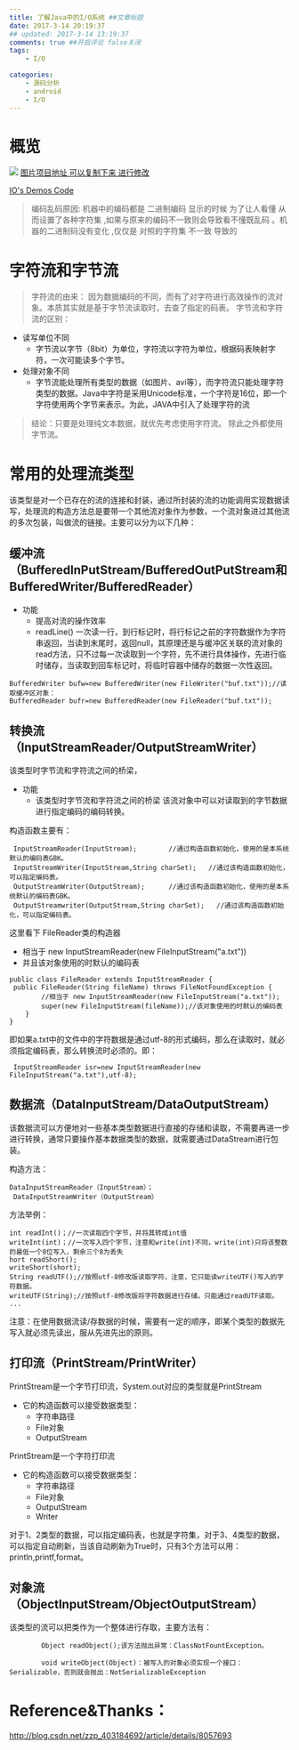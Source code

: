 ```yaml
---
title: 了解Java中的I/O系统 ##文章标题
date: 2017-3-14 20:19:37
## updated: 2017-3-14 13:19:37
comments: true ##开启评论 false关闭
tags:
    - I/O

categories:
    - 源码分析
    - android
    - I/O
---
```


# 概览
![](http://ww4.sinaimg.cn/large/006tKfTcgy1fdmkir64xbj30xi0yrt9r.jpg)
[图片项目地址 可以复制下来 进行修改](https://www.processon.com/view/link/58c7cef4e4b0337115d577a9)

[IO's Demos Code](https://github.com/luhaoaimama1/JavaZone/tree/master/JavaTest_Zone/src/a%E9%9D%A2%E8%AF%95/io)

<!-- more -->

> 编码乱码原因: 机器中的编码都是 二进制编码 显示的时候 为了让人看懂 从而设置了各种字符集 ,如果与原来的编码不一致则会导致看不懂既乱码 。机器的二进制码没有变化 ,仅仅是 对照的字符集 不一致 导致的

# 字符流和字节流

> 字符流的由来： 因为数据编码的不同，而有了对字符进行高效操作的流对象。本质其实就是基于字节流读取时，去查了指定的码表。 字节流和字符流的区别：

*   读写单位不同
    *   字节流以字节（8bit）为单位，字符流以字符为单位，根据码表映射字符，一次可能读多个字节。
*   处理对象不同
    *   字节流能处理所有类型的数据（如图片、avi等），而字符流只能处理字符类型的数据。Java中字符是采用Unicode标准，一个字符是16位，即一个字符使用两个字节来表示。为此，JAVA中引入了处理字符的流 

> 结论：只要是处理纯文本数据，就优先考虑使用字符流。 除此之外都使用字节流。

# 常用的处理流类型

该类型是对一个已存在的流的连接和封装，通过所封装的流的功能调用实现数据读写，处理流的构造方法总是要带一个其他流对象作为参数，一个流对象进过其他流的多次包装，叫做流的链接。主要可以分为以下几种：

## 缓冲流（BufferedInPutStream/BufferedOutPutStream和BufferedWriter/BufferedReader）   

*   功能
    *  提高对流的操作效率 
    *  readLine()
     一次读一行，到行标记时，将行标记之前的字符数据作为字符串返回，当读到末尾时，返回null，其原理还是与缓冲区关联的流对象的read方法，只不过每一次读取到一个字符，先不进行具体操作，先进行临时储存，当读取到回车标记时，将临时容器中储存的数据一次性返回。

```
BufferedWriter bufw=new BufferedWriter(new FileWriter("buf.txt"));//读取缓冲区对象：        
BufferedReader bufr=new BufferedReader(new FileReader("buf.txt")); 
```


## 转换流（InputStreamReader/OutputStreamWriter）

该类型时字节流和字符流之间的桥梁，
*   功能
    * 该类型时字节流和字符流之间的桥梁
    该流对象中可以对读取到的字节数据进行指定编码的编码转换。

构造函数主要有：    
```
 InputStreamReader(InputStream);        //通过构造函数初始化，使用的是本系统默认的编码表GBK。  
 InputStreamWriter(InputStream,String charSet);   //通过该构造函数初始化，可以指定编码表。  
 OutputStreamWriter(OutputStream);      //通过该构造函数初始化，使用的是本系统默认的编码表GBK。  
 OutputStreamwriter(OutputStream,String charSet);   //通过该构造函数初始化，可以指定编码表。 
```

这里看下 FileReader类的构造器 
*   相当于 new InputStreamReader(new FileInputStream("a.txt"))
*   并且该对象使用的时默认的编码表
```
public class FileReader extends InputStreamReader {
 public FileReader(String fileName) throws FileNotFoundException {
        //相当于 new InputStreamReader(new FileInputStream("a.txt"));
        super(new FileInputStream(fileName));//该对象使用的时默认的编码表
    }
}
```

即如果a.txt中的文件中的字符数据是通过utf-8的形式编码，那么在读取时，就必须指定编码表，那么转换流时必须的。即：

``` 
 InputStreamReader isr=new InputStreamReader(new FileInputStream("a.txt"),utf-8);
```

## 数据流（DataInputStream/DataOutputStream）

该数据流可以方便地对一些基本类型数据进行直接的存储和读取，不需要再进一步进行转换，通常只要操作基本数据类型的数据，就需要通过DataStream进行包装。

构造方法：        

```
DataInputStreamReader（InputStream）；  
 DataInputStreamWriter（OutputStream）
```
方法举例：          
```
int readInt()；//一次读取四个字节，并将其转成int值  
writeInt(int)；//一次写入四个字节，注意和write(int)不同，write(int)只将该整数的最低一个8位写入，剩余三个8为丢失  
hort readShort();  
writeShort(short);  
String readUTF();//按照utf-8修改版读取字符，注意，它只能读writeUTF()写入的字符数据。  
writeUTF(String);//按照utf-8修改版将字符数据进行存储，只能通过readUTF读取。 
...
```
注意：在使用数据流读/存数据的时候，需要有一定的顺序，即某个类型的数据先写入就必须先读出，服从先进先出的原则。

## 打印流（PrintStream/PrintWriter）

PrintStream是一个字节打印流，System.out对应的类型就是PrintStream

*   它的构造函数可以接受数据类型：
    *   字符串路径
    *   File对象 
    *   OutputStream

PrintStream是一个字符打印流

*   它的构造函数可以接受数据类型：
    *   字符串路径
    *   File对象
    *   OutputStream  
    *   Writer 

对于1、2类型的数据，可以指定编码表，也就是字符集，对于3、4类型的数据，可以指定自动刷新，当该自动刷新为True时，只有3个方法可以用：println,printf,format。 

## 对象流（ObjectInputStream/ObjectOutputStream）
该类型的流可以把类作为一个整体进行存取，主要方法有：
```
        Object readObject();该方法抛出异常：ClassNotFountException。

        void writeObject(Object)：被写入的对象必须实现一个接口：Serializable，否则就会抛出：NotSerializableException
```
        
# Reference&Thanks：

http://blog.csdn.net/zzp_403184692/article/details/8057693